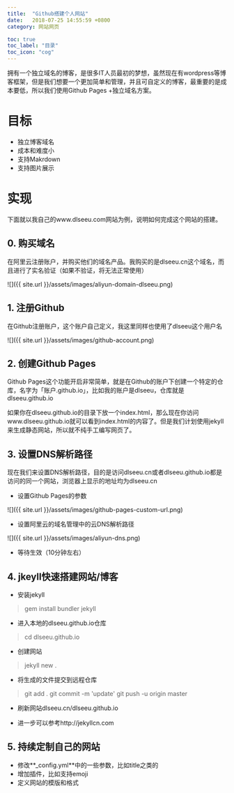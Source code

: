 ```yaml
---
title:  "Github搭建个人网站"
date:   2018-07-25 14:55:59 +0800
category: 网站网页

toc: true
toc_label: "目录"
toc_icon: "cog"
---
```


拥有一个独立域名的博客，是很多IT人员最初的梦想，虽然现在有wordpress等博客框架，但是我们想要一个更加简单和管理，并且可自定义的博客，最重要的是成本要低，所以我们使用Github Pages +独立域名方案。

# 目标

* 独立博客域名
* 成本和难度小
* 支持Makrdown
* 支持图片展示

# 实现

下面就以我自己的www.dlseeu.com网站为例，说明如何完成这个网站的搭建。

## 0. 购买域名

在阿里云注册账户，并购买他们的域名产品。我购买的是dlseeu.cn这个域名，而且进行了实名验证（如果不验证，将无法正常使用）

![]({{ site.url }}/assets/images/aliyun-domain-dlseeu.png)


## 1. 注册Github

在Github注册账户，这个账户自己定义，我这里同样也使用了dlseeu这个用户名

![]({{ site.url }}/assets/images/github-account.png)

## 2. 创建Github Pages

Github Pages这个功能开启非常简单，就是在Github的账户下创建一个特定的仓库，名字为「账户.github.io」，比如我的账户是dlseeu，仓库就是dlseeu.github.io

如果你在dlseeu.github.io的目录下放一个index.html，那么现在你访问www.dlseeu.github.io就可以看到index.html的内容了。但是我们计划使用jekyll来生成静态网站，所以就不纯手工编写网页了。

## 3. 设置DNS解析路径

现在我们来设置DNS解析路径，目的是访问dlseeu.cn或者dlseeu.github.io都是访问的同一个网站，浏览器上显示的地址均为dlseeu.cn

* 设置Github Pages的参数

![]({{ site.url }}/assets/images/github-pages-custom-url.png)

* 设置阿里云的域名管理中的云DNS解析路径

![]({{ site.url }}/assets/images/aliyun-dns.png)

* 等待生效（10分钟左右）

## 4. jkeyll快速搭建网站/博客

* 安装jekyll
> gem install bundler jekyll

* 进入本地的dlseeu.github.io仓库
> cd  dlseeu.github.io

* 创建网站
> jekyll new .

* 将生成的文件提交到远程仓库
> git add .
> git commit -m 'update'
> git push -u origin master

* 刷新网站dlseeu.cn/dlseeu.github.io

* 进一步可以参考http://jekyllcn.com

## 5. 持续定制自己的网站

* 修改**_config.yml**中的一些参数，比如title之类的
* 增加插件，比如支持emoji
* 定义网站的模版和格式

